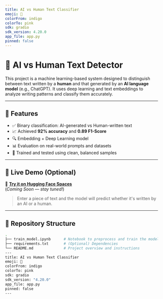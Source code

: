 ```yaml
---
title: AI vs Human Text Classifier
emoji: 🚀
colorFrom: indigo
colorTo: pink
sdk: gradio
sdk_version: 4.20.0
app_file: app.py
pinned: false
---
```

# 🧠 AI vs Human Text Detector

This project is a machine learning-based system designed to distinguish between text written by a **human** and that generated by an **AI language model** (e.g., ChatGPT). It uses deep learning and text embeddings to analyze writing patterns and classify them accurately.

---

## 📌 Features

- ✅ Binary classification: AI-generated vs Human-written text
- 📈 Achieved **92% accuracy** and **0.89 F1-Score**
- 🔍 Embedding + Deep Learning model
- 📊 Evaluation on real-world prompts and datasets
- 🧪 Trained and tested using clean, balanced samples

---

## 🚀 Live Demo (Optional)

🔗 **[Try it on Hugging Face Spaces](https://huggingface.co/spaces/SerialGuy/ai-vs-human)**  
(*Coming Soon — stay tuned!*)  
> Enter a piece of text and the model will predict whether it's written by an AI or a human.

---

## 📂 Repository Structure

```bash
.
├── train_model.ipynb      # Notebook to preprocess and train the model
├── requirements.txt       # (Optional) Dependencies
└── README.md              # Project overview and instructions
---
title: AI vs Human Text Classifier
emoji: 🧠
colorFrom: indigo
colorTo: pink
sdk: gradio
sdk_version: "4.20.0"
app_file: app.py
pinned: false
---